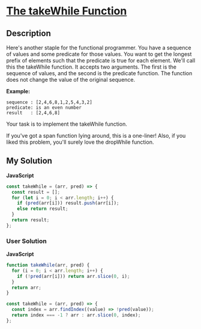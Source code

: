 # [The takeWhile Function](https://www.codewars.com/kata/54f9173aa58bce9031001548)

## Description

Here's another staple for the functional programmer. You have a sequence of values and some predicate for those values. You want to get the longest prefix of elements such that the predicate is true for each element. We'll call this the takeWhile function. It accepts two arguments. The first is the sequence of values, and the second is the predicate function. The function does not change the value of the original sequence.

**Example:**

```
sequence : [2,4,6,8,1,2,5,4,3,2]
predicate: is an even number
result   : [2,4,6,8]
```

Your task is to implement the takeWhile function.

If you've got a span function lying around, this is a one-liner! Also, if you liked this problem, you'll surely love the dropWhile function.

## My Solution

**JavaScript**

```js
const takeWhile = (arr, pred) => {
  const result = [];
  for (let i = 0; i < arr.length; i++) {
    if (pred(arr[i])) result.push(arr[i]);
    else return result;
  }
  return result;
};
```

### User Solution

**JavaScript**

```js
function takeWhile(arr, pred) {
  for (i = 0; i < arr.length; i++) {
    if (!pred(arr[i])) return arr.slice(0, i);
  }
  return arr;
}
```

```js
const takeWhile = (arr, pred) => {
  const index = arr.findIndex((value) => !pred(value));
  return index === -1 ? arr : arr.slice(0, index);
};
```

